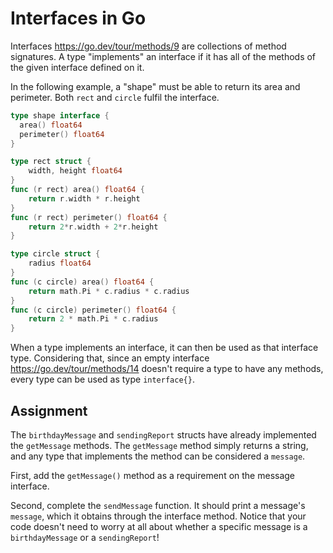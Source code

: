 # Interfaces in Go

Interfaces https://go.dev/tour/methods/9 are collections of method signatures. A type "implements" an interface if it has all of the methods of the given interface defined on it.

In the following example, a "shape" must be able to return its area and perimeter. Both `rect` and `circle` fulfil the interface.

```go
type shape interface {
  area() float64
  perimeter() float64
}

type rect struct {
    width, height float64
}
func (r rect) area() float64 {
    return r.width * r.height
}
func (r rect) perimeter() float64 {
    return 2*r.width + 2*r.height
}

type circle struct {
    radius float64
}
func (c circle) area() float64 {
    return math.Pi * c.radius * c.radius
}
func (c circle) perimeter() float64 {
    return 2 * math.Pi * c.radius
}
```

When a type implements an interface, it can then be used as that interface type. Considering that, since an empty interface https://go.dev/tour/methods/14 doesn't require a type to have any methods, every type can be used as type `interface{}`.

## Assignment

The `birthdayMessage` and `sendingReport` structs have already implemented the `getMessage` methods. The `getMessage` method simply returns a string, and any type that implements the method can be considered a `message`.

First, add the `getMessage()` method as a requirement on the message interface.

Second, complete the `sendMessage` function. It should print a message's `message`, which it obtains through the interface method. Notice that your code doesn't need to worry at all about whether a specific message is a `birthdayMessage` or a `sendingReport`!
